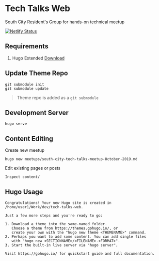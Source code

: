# Tech Talks Web
South City Resident's Group for hands-on technical meetup

[![Netlify Status](https://api.netlify.com/api/v1/badges/8c17908c-238c-4924-a825-d300a48661cd/deploy-status)](https://app.netlify.com/sites/tech-talks-sc/deploys)

## Requirements

1. Hugo Extended [Download](https://github.com/gohugoio/hugo/releases)

## Update Theme Repo

```
git submodule init
git submodule update
```

> Theme repo is added as a `git submodule`

## Development Server

```
hugo serve
```

## Content Editing

Create new meetup

```
hugo new meetups/south-city-tech-talks-meetup-October-2019.md
```

Edit existing pages or posts

```
Inspect content/
```

## Hugo Usage

```
Congratulations! Your new Hugo site is created in /home/user1/Work/dev/tech-talks-web.

Just a few more steps and you're ready to go:

1. Download a theme into the same-named folder.
   Choose a theme from https://themes.gohugo.io/, or
   create your own with the "hugo new theme <THEMENAME>" command.
2. Perhaps you want to add some content. You can add single files
   with "hugo new <SECTIONNAME>/<FILENAME>.<FORMAT>".
3. Start the built-in live server via "hugo server".

Visit https://gohugo.io/ for quickstart guide and full documentation.
```

